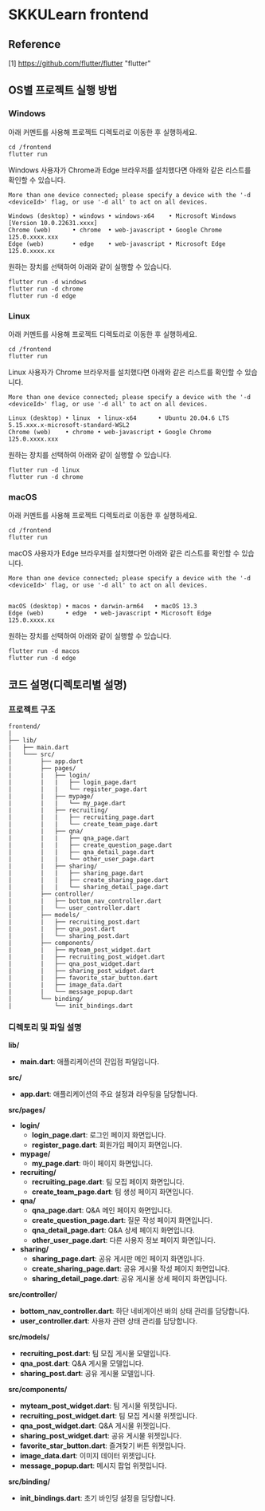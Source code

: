 # SKKULearn frontend

## Reference
[1] https://github.com/flutter/flutter "flutter"

## OS별 프로젝트 실행 방법

### Windows

아래 커멘트를 사용해 프로젝트 디렉토리로 이동한 후 실행하세요.
```
cd /frontend
flutter run
```

Windows 사용자가 Chrome과 Edge 브라우저를 설치했다면 아래와 같은 리스트를 확인할 수 있습니다.
```
More than one device connected; please specify a device with the '-d <deviceId>' flag, or use '-d all' to act on all devices.

Windows (desktop) • windows • windows-x64    • Microsoft Windows [Version 10.0.22631.xxxx]
Chrome (web)      • chrome  • web-javascript • Google Chrome 125.0.xxxx.xxx
Edge (web)        • edge    • web-javascript • Microsoft Edge 125.0.xxxx.xx
```

원하는 장치를 선택하여 아래와 같이 실행할 수 있습니다.
```
flutter run -d windows
flutter run -d chrome
flutter run -d edge
```
### Linux
아래 커멘트를 사용해 프로젝트 디렉토리로 이동한 후 실행하세요.
```
cd /frontend
flutter run
```

Linux 사용자가 Chrome 브라우저를 설치했다면 아래와 같은 리스트를 확인할 수 있습니다.
```
More than one device connected; please specify a device with the '-d <deviceId>' flag, or use '-d all' to act on all devices.

Linux (desktop) • linux  • linux-x64      • Ubuntu 20.04.6 LTS 5.15.xxx.x-microsoft-standard-WSL2
Chrome (web)    • chrome • web-javascript • Google Chrome 125.0.xxxx.xxx
```

원하는 장치를 선택하여 아래와 같이 실행할 수 있습니다.
```
flutter run -d linux
flutter run -d chrome
```

### macOS
아래 커멘트를 사용해 프로젝트 디렉토리로 이동한 후 실행하세요.
```
cd /frontend
flutter run
```

macOS 사용자가 Edge 브라우저를 설치했다면 아래와 같은 리스트를 확인할 수 있습니다.
```
More than one device connected; please specify a device with the '-d <deviceId>' flag, or use '-d all' to act on all devices.


macOS (desktop) • macos • darwin-arm64   • macOS 13.3
Edge (web)      • edge  • web-javascript • Microsoft Edge 125.0.xxxx.xx
```

원하는 장치를 선택하여 아래와 같이 실행할 수 있습니다.
```
flutter run -d macos
flutter run -d edge
```

## 코드 설명(디렉토리별 설명)
### 프로젝트 구조
```
frontend/
|
├── lib/
|   ├── main.dart
|   └─── src/
|        ├── app.dart
|        ├── pages/
|        |   ├── login/
|        |   |   ├── login_page.dart
|        |   |   └── register_page.dart
|        |   ├── mypage/
|        |   |   └── my_page.dart
|        |   ├── recruiting/
|        |   |   ├── recruiting_page.dart
|        |   |   └── create_team_page.dart
|        |   ├── qna/
|        |   |   ├── qna_page.dart
|        |   |   ├── create_question_page.dart
|        |   |   ├── qna_detail_page.dart
|        |   |   └── other_user_page.dart
|        |   ├── sharing/
|        |   |   ├── sharing_page.dart
|        |   |   ├── create_sharing_page.dart
|        |   |   └── sharing_detail_page.dart
|        ├── controller/
|        |   ├── bottom_nav_controller.dart
|        |   └── user_controller.dart
|        ├── models/
|        |   ├── recruiting_post.dart
|        |   ├── qna_post.dart
|        |   └── sharing_post.dart
|        ├── components/
|        |   ├── myteam_post_widget.dart
|        |   ├── recruiting_post_widget.dart
|        |   ├── qna_post_widget.dart
|        |   ├── sharing_post_widget.dart
|        |   ├── favorite_star_button.dart
|        |   ├── image_data.dart
|        |   └── message_popup.dart
|        └── binding/
|            └── init_bindings.dart

```
### 디렉토리 및 파일 설명
**lib/**
- **main.dart**: 애플리케이션의 진입점 파일입니다.

**src/**
- **app.dart**: 애플리케이션의 주요 설정과 라우팅을 담당합니다.

**src/pages/**
- **login/**
    - **login_page.dart**: 로그인 페이지 화면입니다.
    - **register_page.dart**: 회원가입 페이지 화면입니다.
- **mypage/**
    - **my_page.dart**: 마이 페이지 화면입니다.
- **recruiting/**
    - **recruiting_page.dart**: 팀 모집 페이지 화면입니다.
    - **create_team_page.dart**: 팀 생성 페이지 화면입니다.
- **qna/**
    - **qna_page.dart**: Q&A 메인 페이지 화면입니다.
    - **create_question_page.dart**: 질문 작성 페이지 화면입니다.
    - **qna_detail_page.dart**: Q&A 상세 페이지 화면입니다.
    - **other_user_page.dart**: 다른 사용자 정보 페이지 화면입니다.
- **sharing/**
    - **sharing_page.dart**: 공유 게시판 메인 페이지 화면입니다.
    - **create_sharing_page.dart**: 공유 게시물 작성 페이지 화면입니다.
    - **sharing_detail_page.dart**: 공유 게시물 상세 페이지 화면입니다.

**src/controller/**
- **bottom_nav_controller.dart**: 하단 네비게이션 바의 상태 관리를 담당합니다.
- **user_controller.dart**: 사용자 관련 상태 관리를 담당합니다.

**src/models/**
- **recruiting_post.dart**: 팀 모집 게시물 모델입니다.
- **qna_post.dart**: Q&A 게시물 모델입니다.
- **sharing_post.dart**: 공유 게시물 모델입니다.

**src/components/**
- **myteam_post_widget.dart**: 팀 게시물 위젯입니다.
- **recruiting_post_widget.dart**: 팀 모집 게시물 위젯입니다.
- **qna_post_widget.dart**: Q&A 게시물 위젯입니다.
- **sharing_post_widget.dart**: 공유 게시물 위젯입니다.
- **favorite_star_button.dart**: 즐겨찾기 버튼 위젯입니다.
- **image_data.dart**: 이미지 데이터 위젯입니다.
- **message_popup.dart**: 메시지 팝업 위젯입니다.

**src/binding/**
- **init_bindings.dart**: 초기 바인딩 설정을 담당합니다.
